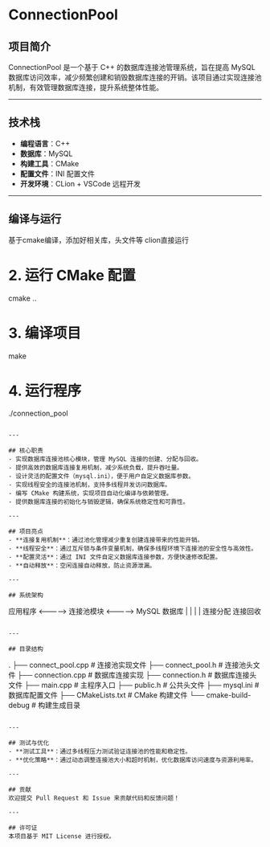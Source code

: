 # ConnectionPool

## 项目简介
ConnectionPool 是一个基于 C++ 的数据库连接池管理系统，旨在提高 MySQL 数据库访问效率，减少频繁创建和销毁数据库连接的开销。该项目通过实现连接池机制，有效管理数据库连接，提升系统整体性能。

---

## 技术栈
- **编程语言**：C++  
- **数据库**：MySQL  
- **构建工具**：CMake  
- **配置文件**：INI 配置文件  
- **开发环境**：CLion + VSCode 远程开发  

---

## 编译与运行
基于cmake编译，添加好相关库，头文件等
clion直接运行

# 2. 运行 CMake 配置
cmake ..

# 3. 编译项目
make

# 4. 运行程序
./connection_pool
```

---

## 核心职责
- 实现数据库连接池核心模块，管理 MySQL 连接的创建、分配与回收。  
- 提供高效的数据库连接复用机制，减少系统负载，提升吞吐量。  
- 设计灵活的配置文件（mysql.ini），便于用户自定义数据库参数。  
- 实现线程安全的连接池机制，支持多线程并发访问数据库。  
- 编写 CMake 构建系统，实现项目自动化编译与依赖管理。  
- 提供数据库连接的初始化与销毁逻辑，确保系统稳定性和可靠性。  

---

## 项目亮点
- **连接复用机制**：通过池化管理减少重复创建连接带来的性能开销。  
- **线程安全**：通过互斥锁与条件变量机制，确保多线程环境下连接池的安全性与高效性。  
- **配置灵活**：通过 INI 文件自定义数据库连接参数，方便快速修改配置。  
- **自动释放**：空闲连接自动释放，防止资源泄漏。  

---

## 系统架构
```
应用程序  <----->  连接池模块  <----->  MySQL 数据库
                 |            |
                 |            |
              连接分配     连接回收
```

---

## 目录结构
```
.
├── connect_pool.cpp       # 连接池实现文件
├── connect_pool.h         # 连接池头文件
├── connection.cpp         # 数据库连接实现
├── connection.h           # 数据库连接头文件
├── main.cpp               # 主程序入口
├── public.h               # 公共头文件
├── mysql.ini              # 数据库配置文件
├── CMakeLists.txt         # CMake 构建文件
└── cmake-build-debug      # 构建生成目录
```

---

## 测试与优化
- **测试工具**：通过多线程压力测试验证连接池的性能和稳定性。  
- **优化策略**：通过动态调整连接池大小和超时机制，优化数据库访问速度与资源利用率。  

---

## 贡献
欢迎提交 Pull Request 和 Issue 来贡献代码和反馈问题！

---

## 许可证
本项目基于 MIT License 进行授权。
